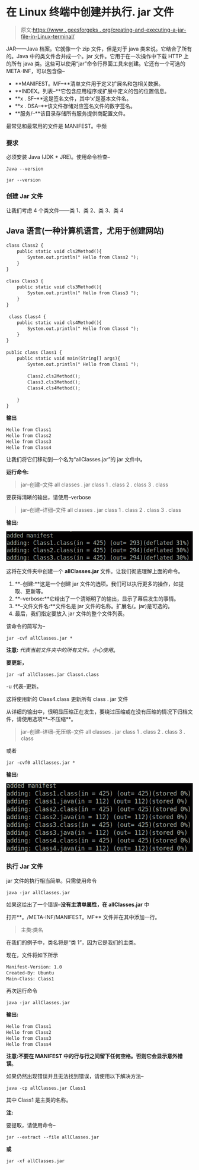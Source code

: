 # 在 Linux 终端中创建并执行. jar 文件

> 原文:[https://www . geesforgeks . org/creating-and-executing-a-jar-file-in-Linux-terminal/](https://www.geeksforgeeks.org/creating-and-executing-a-jar-file-in-linux-terminal/)

JAR——Java 档案。它就像一个 zip 文件，但是对于 java 类来说。它结合了所有的。Java 中的类文件合并成一个。jar 文件。它用于在一次操作中下载 HTTP 上的所有 java 类。这些可以使用“jar”命令行界面工具来创建。它还有一个可选的 META-INF，可以包含像–

*   **MANIFEST。MF–**清单文件用于定义扩展名和包相关数据。
*   **INDEX。列表–**它包含应用程序或扩展中定义的包的位置信息。
*   **x . SF–**这是签名文件，其中‘x’是基本文件名。
*   **x . DSA–**该文件存储对应签名文件的数字签名。
*   **服务/–**该目录存储所有服务提供商配置文件。

最常见和最常用的文件是 MANIFEST。中频

### 要求

必须安装 Java (JDK + JRE)。使用命令检查–

```
Java --version
```

```
jar --version
```

### **创建 Jar 文件**

让我们考虑 4 个类文件——类 1、类 2、类 3、类 4

## Java 语言(一种计算机语言，尤用于创建网站)

```
class Class2 {
    public static void cls2Method(){
        System.out.println(" Hello from Class2 ");
    }
}

class Class3 {
    public static void cls3Method(){
        System.out.println(" Hello from Class3 ");
    }
}

 class Class4 {
    public static void cls4Method(){
        System.out.println(" Hello from Class4 ");
    }
}

public class Class1 {
    public static void main(String[] args){
        System.out.println(" Hello from Class1 ");

        Class2.cls2Method();
        Class3.cls3Method();
        Class4.cls4Method();

    }
}
```

**输出**

```
Hello from Class1 
Hello from Class2 
Hello from Class3 
Hello from Class4 
```

让我们将它们移动到一个名为“allClasses.jar”的 jar 文件中。

**运行命令:**

> jar–创建–文件 all classes . jar class 1 . class 2 . class 3 . class

要获得清晰的输出，请使用–verbose

> jar–创建–详细–文件 all classes . jar class 1 . class 2 . class 3 . class

**输出:**

![](img/1758eff5688b63d4fbe60818d7c35ec5.png)

这将在文件夹中创建一个 **allClasses.jar** 文件。让我们彻底理解上面的命令。

1.  **–创建:**这是一个创建 jar 文件的选项。我们可以执行更多的操作，如提取、更新等。
2.  **–verbose:**它给出了一个清晰明了的输出，显示了幕后发生的事情。
3.  **–文件文件名:**文件名是 jar 文件的名称。扩展名(。jar)是可选的。
4.  最后，我们指定要放入 jar 文件的整个文件列表。

该命令的简写为–

```
jar -cvf allClasses.jar *
```

**注意:** *代表当前文件夹中的所有文件。小心使用*。

**要更新，**

```
jar -uf allClasses.jar Class4.class
```

-u 代表–更新。

这将使用新的 Class4.class 更新所有 class . jar 文件

从详细的输出中，很明显压缩正在发生，要绕过压缩或在没有压缩的情况下归档文件，请使用选项**–不压缩**。

> jar–创建–详细–无压缩–文件 all classes . jar class 1 . class 2 . class 3 . class

或者

```
jar -cvf0 allClasses.jar *
```

**输出:**

![](img/570b1b02fea4822fc559a624276e6569.png)

### 执行 Jar 文件

jar 文件的执行相当简单。只需使用命令

```
java -jar allClasses.jar
```

如果这给出了一个错误–**没有主清单属性，在 allClasses.jar** 中

打开**。/META-INF/MANIFEST。MF** 文件并在其中添加一行。

> 主类:类名

在我们的例子中，类名将是“类 1”，因为它是我们的主类。

现在，文件将如下所示

```
Manifest-Version: 1.0
Created-By: Ubuntu
Main-Class: Class1
```

再次运行命令

```
java -jar allClasses.jar
```

**输出:**

```
Hello from Class1 
Hello from Class2 
Hello from Class3 
Hello from Class4 
```

**注意:**不要在 MANIFEST 中的行与行之间留下任何空格。否则它会显示**意外错误**。

如果仍然出现错误并且无法找到错误，请使用以下解决方法–

```
java -cp allClasses.jar Class1
```

其中 Class1 是主类的名称。

**注:**

要提取，请使用命令–

```
jar --extract --file allClasses.jar
```

**或**

```
jar -xf allClasses.jar
```